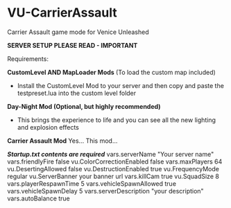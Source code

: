 # VU-CarrierAssault
Carrier Assault game mode for Venice Unleashed


**SERVER SETUP PLEASE READ - IMPORTANT**

Requirements:

**CustomLevel AND MapLoader Mods**
(To load the custom map included)
- Install the CustomLevel Mod to your server and then copy and paste the testpreset.lua into the custom level folder

**Day-Night Mod (Optional, but highly recommended)**
- This brings the experience to life and you can see all the new lighting and explosion effects

**Carrier Assault Mod**
Yes... This mod...


***Startup.txt contents are required***
vars.serverName "Your server name"
vars.friendlyFire false
vu.ColorCorrectionEnabled false
vars.maxPlayers 64
vu.DesertingAllowed false
vu.DestructionEnabled true
vu.FrequencyMode regular
vu.ServerBanner your banner url
vars.killCam true
vu.SquadSize 8
vars.playerRespawnTime 5
vars.vehicleSpawnAllowed true
vars.vehicleSpawnDelay 5
vars.serverDescription "your description"
vars.autoBalance true
